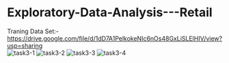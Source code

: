 # Exploratory-Data-Analysis---Retail
Traning Data Set:-https://drive.google.com/file/d/1dD7A1PelkokeNIc6nOs48GxLiSLElHIV/view?usp=sharing  
![task3-1](https://user-images.githubusercontent.com/59888656/111771771-1adaf900-88d2-11eb-9a87-84c2d2cecca1.jpg)
![task3-2](https://user-images.githubusercontent.com/59888656/111771787-1d3d5300-88d2-11eb-9cc6-8b2273542fb2.jpg)
![task3-3](https://user-images.githubusercontent.com/59888656/111771793-1e6e8000-88d2-11eb-8d74-188617661f5f.jpg)
![task3-4](https://user-images.githubusercontent.com/59888656/111771800-1f9fad00-88d2-11eb-9181-9fd22718430a.jpg)

